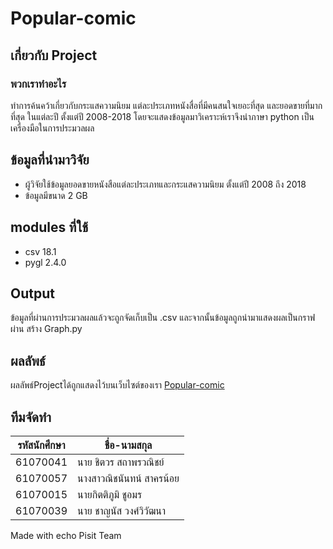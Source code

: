 # Popular-comic

## เกี่ยวกับ Project

### พวกเราทำอะไร
ทำการค้นคว้าเกี่ยวกับกระแสความนิยม แต่ละประเภทหนังสื่อที่มีคนสนใจเยอะที่สุด และยอดขายที่มากที่สุด
ในแต่ละปี ตั้งแต่ปี 2008-2018 โดยจะแสดงข้อมูลมาวิเคราะห์เราจึงนำภาษา python เป็นเครื่องมือในการประมวลผล
## ข้อมูลที่นำมาวิจัย
* ผู้วิจัยใช้ข้อมูลยอดขายหนังสือแต่ละประเภทและกระแสความนิยม ตั้งแต่ปี 2008 ถึง 2018
* ข้อมูลมีขนาด 2 GB
## modules ที่ใช้
* csv 18.1 
* pygl 2.4.0

## Output
ข้อมูลที่ผ่านการประมวลผลแล้วจะถูกจัดเก็บเป็น .csv และจากนั้นข้อมูลถูกนำมาแสดงผลเป็นกราฟผ่าน สร้าง Graph.py
## ผลลัพธ์
ผลลัพธ์Projectได้ถูกแสดงไว้บนเว็บไซต์ของเรา 
[Popular-comic]()

## ทีมจัดทำ
รหัสนักศึกษา | ชื่อ-นามสกุล
------------ | -------------
61070041 | นาย ชิตวร สถาพรวณิชย์
61070057 | นางสาวณิชนันทน์ สาครน้อย
61070015 | นายกิตติภูมิ ชูอมร
61070039 | นาย ชาญนัส วงศ์วิวัฒนา

Made with echo Pisit Team
